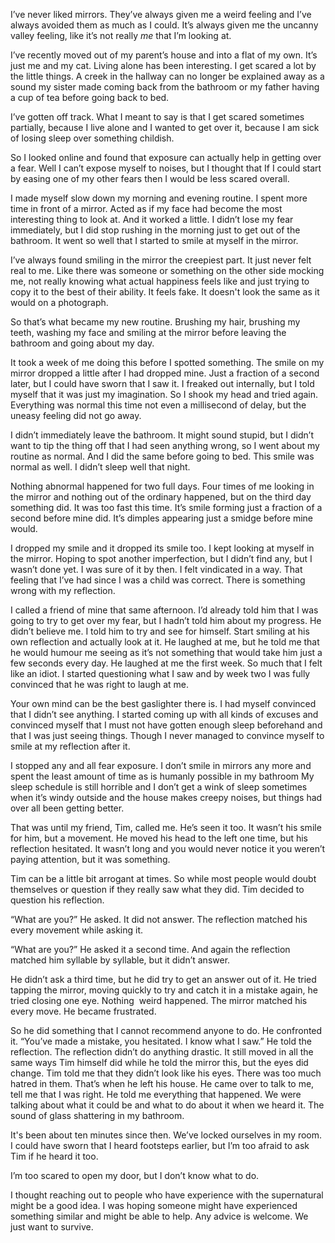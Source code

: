 I’ve never liked mirrors. They’ve always given me a weird feeling and I’ve always avoided them as much as I could. It’s always given me the uncanny valley feeling, like it’s not really *me* that I’m looking at.

I’ve recently moved out of my parent’s house and into a flat of my own. It’s just me and my cat. Living alone has been interesting. I get scared a lot by the little things. A creek in the hallway can no longer be explained away as a sound my sister made coming back from the bathroom or my father having a cup of tea before going back to bed.

I’ve gotten off track. What I meant to say is that I get scared sometimes partially, because I live alone and I wanted to get over it, because I am sick of losing sleep over something childish.

So I looked online and found that exposure can actually help in getting over a fear. Well I can’t expose myself to noises, but I thought that If I could start by easing one of my other fears then I would be less scared overall.

I made myself slow down my morning and evening routine. I spent more time in front of a mirror. Acted as if my face had become the most interesting thing to look at. And it worked a little. I didn’t lose my fear immediately, but I did stop rushing in the morning just to get out of the bathroom. It went so well that I started to smile at myself in the mirror.

I’ve always found smiling in the mirror the creepiest part. It just never felt real to me. Like there was someone or something on the other side mocking me, not really knowing what actual happiness feels like and just trying to copy it to the best of their ability. It feels fake. It doesn't look the same as it would on a photograph.

So that’s what became my new routine. Brushing my hair, brushing my teeth, washing my face and smiling at the mirror before leaving the bathroom and going about my day.

It took a week of me doing this before I spotted something. The smile on my mirror dropped a little after I had dropped mine. Just a fraction of a second later, but I could have sworn that I saw it. I freaked out internally, but I told myself that it was just my imagination. So I shook my head and tried again. Everything was normal this time not even a millisecond of delay, but the uneasy feeling did not go away.

I didn’t immediately leave the bathroom. It might sound stupid, but I didn’t want to tip the thing off that I had seen anything wrong, so I went about my routine as normal. And I did the same before going to bed. This smile was normal as well. I didn’t sleep well that night.

Nothing abnormal happened for two full days. Four times of me looking in the mirror and nothing out of the ordinary happened, but on the third day something did. It was too fast this time. It’s smile forming just a fraction of a second before mine did. It’s dimples appearing just a smidge before mine would.

I dropped my smile and it dropped its smile too. I kept looking at myself in the mirror. Hoping to spot another imperfection, but I didn’t find any, but I wasn’t done yet. I was sure of it by then. I felt vindicated in a way. That feeling that I’ve had since I was a child was correct. There is something wrong with my reflection.

I called a friend of mine that same afternoon. I’d already told him that I was going to try to get over my fear, but I hadn’t told him about my progress. He didn’t believe me. I told him to try and see for himself. Start smiling at his own reflection and actually look at it. He laughed at me, but he told me that he would humour me seeing as it’s not something that would take him just a few seconds every day. He laughed at me the first week. So much that I felt like an idiot. I started questioning what I saw and by week two I was fully convinced that he was right to laugh at me.

Your own mind can be the best gaslighter there is. I had myself convinced that I didn’t see anything. I started coming up with all kinds of excuses and convinced myself that I must not have gotten enough sleep beforehand and that I was just seeing things. Though I never managed to convince myself to smile at my reflection after it.

I stopped any and all fear exposure. I don’t smile in mirrors any more and spent the least amount of time as is humanly possible in my bathroom My sleep schedule is still horrible and I don’t get a wink of sleep sometimes when it’s windy outside and the house makes creepy noises, but things had over all been getting better.

That was until my friend, Tim, called me. He’s seen it too. It wasn’t his smile for him, but a movement. He moved his head to the left one time, but his reflection hesitated. It wasn’t long and you would never notice it you weren’t paying attention, but it was something.

Tim can be a little bit arrogant at times. So while most people would doubt themselves or question if they really saw what they did. Tim decided to question his reflection.

“What are you?” He asked. It did not answer. The reflection matched his every movement while asking it.

“What are you?” He asked it a second time. And again the reflection matched him syllable by syllable, but it didn’t answer.

He didn’t ask a third time, but he did try to get an answer out of it. He tried tapping the mirror, moving quickly to try and catch it in a mistake again, he tried closing one eye. Nothing  weird happened. The mirror matched his every move. He became frustrated.

So he did something that I cannot recommend anyone to do. He confronted it. “You’ve made a mistake, you hesitated. I know what I saw.” He told the reflection. The reflection didn’t do anything drastic. It still moved in all the same ways Tim himself did while he told the mirror this, but the eyes did change. Tim told me that they didn’t look like his eyes. There was too much hatred in them. That’s when he left his house. He came over to talk to me, tell me that I was right. He told me everything that happened. We were talking about what it could be and what to do about it when we heard it. The sound of glass shattering in my bathroom.

It's been about ten minutes since then. We’ve locked ourselves in my room. I could have sworn that I heard footsteps earlier, but I’m too afraid to ask Tim if he heard it too.

I’m too scared to open my door, but I don’t know what to do.

I thought reaching out to people who have experience with the supernatural might be a good idea. I was hoping someone might have experienced something similar and might be able to help. Any advice is welcome. We just want to survive.